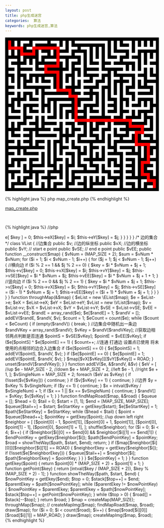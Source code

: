 ```yaml
---
layout: post 
title: php生成迷宫
categories:  算法
keywords: php生成迷宫,算法
---
```


![php生成迷宫](/img/算法/php/temp/mapRoad.png)

{% highlight java  %}
php map_create.php
{% endhighlight %}

[map_create.php](/img/算法/php/map_create.php)

&nbsp;
&nbsp;

{% highlight java  %}
//php
<?php

define('WALL', 1);
define('ROAD', 0);
define('NOTHING', 2);
define('MAP_ROAD', 9);
define('MAP_SIZE', 49);
define('MAP_IMG_POINT_SIZE', 10);
define('FILE_DIR', __DIR__ . '/temp/');

$map = [];

function draw($map) {
    $file = FILE_DIR . 'map';

    $fp = fopen($file, 'w+');
    foreach ($map as $value) {
        foreach ($value as $v) {
            if ($v == 0) {
                fwrite($fp, '  ');
            } else {
                fwrite($fp, $v . ' ');
            }
        }
        fwrite($fp, "\n");
    }
    fclose($fp);
    echo shell_exec('cat ' . $file);
}

function createMap($size) {
    $xSingle = 0;
    for ($i = 0; $i <= $size + 1; $i++) {
        $ySingle = 0;
        for ($j = 0; $j <= $size + 1; $j++) {
            if ($i == 0 || $j == 0 || $i == ($size + 1) || $j == ($size + 1)) {
                $map[$i][$j] = WALL;
            } else {
                $ySingle++;
                if ($ySingle % 2 == 1 && $xSingle % 2 == 1) {
                    $map[$i][$j] = ROAD;
                } else {
                    if ($xSingle % 2 == 0 && $ySingle % 2 == 0) {
                        $map[$i][$j] = NOTHING;
                    } else {
                        $map[$i][$j] = WALL;
                    }
                }
            }
        }
        $xSingle++;
    }
    return $map;
}

function createMapImg($map, $road = []) {
    $width = (MAP_SIZE + 2) * MAP_IMG_POINT_SIZE;
    $height = $width;
    $img = imagecreate($width, $height);
    imagecolorallocate($img, 255, 255, 255);
    $black = imagecolorresolve($img, 0, 0, 0);
    $red = imagecolorresolve($img, 255, 0, 0);

    $roadW = [];
    foreach ($road as $value) {
        $roadW[getEkey($value)] = 1;
    }

    for ($i = 0; $i < MAP_SIZE + 2; $i++) {
        for ($j = 0; $j < MAP_SIZE + 2; $j++) {
            if ($map[$i][$j] == WALL || $map[$i][$j] == NOTHING) {
                imagefilledrectangle(
                    $img,
                    $i * MAP_IMG_POINT_SIZE,
                    $j * MAP_IMG_POINT_SIZE,
                    ($i + 1) * MAP_IMG_POINT_SIZE,
                    ($j + 1) * MAP_IMG_POINT_SIZE,
                    $black
                );
            } elseif ($map[$i][$j] == MAP_ROAD) {
                imagefilledrectangle(
                    $img,
                    $i * MAP_IMG_POINT_SIZE,
                    $j * MAP_IMG_POINT_SIZE,
                    ($i + 1) * MAP_IMG_POINT_SIZE,
                    ($j + 1) * MAP_IMG_POINT_SIZE,
                    $red
                );
            }
        }
    }
    if (!empty($road)) {
        imagepng($img, FILE_DIR . 'mapRoad.png');
    } else {
        imagepng($img, FILE_DIR . 'map.png');
    }
    imagedestroy($img);
}

/*
边的集合
 */
class EList {
    //所有点的list集合,
    public $e;
    public $eX;
    public $eY;

    public function __construct($map) {
        $vNum = (MAP_SIZE + 2);
        $sum = $vNum * $vNum;
        for ($i = 1; $i < $vNum - 1; $i++) {
            for ($j = 1; $j < $vNum - 1; $j++) {
                if ($i % 2 == 1 && $j % 2 == 1) {
                    $key = $i * $vNum + $j + 1;
                    $this->e[
                        $key
                    ] = 0;
                    $this->eX[$key] = $i;
                    $this->eY[$key] = $j;
                }
            }
        }
    }
}
/*
边的集合
 */
class VList {
         //边集合
    public $v;
    //边的纵坐标
    public $vX;
    //边的横坐标
    public $vY;
    // start e point
    public $vSE;
    // end e point
    public $vEE;

    public function __construct($map) {
        $vNum = (MAP_SIZE + 2);
        $sum = $vNum * $vNum;
        for ($i = 1; $i < $vNum - 1; $i++) {
            for ($j = 1; $j < $vNum - 1; $j++) {
                //横向边
                if ($i % 2 == 1 && $j % 2 == 0) {
                    $key = $i * $vNum + $j + 1;
                    $this->v[$key] = 0;
                    $this->vX[$key] = $i;
                    $this->vY[$key] = $j;
                    $this->vSE[$key] = $i * $vNum + $j;
                    $this->vEE[$key] = $i * $vNum + $j + 1 + 1;
                }
                //竖向边
                if ($i % 2 == 0 && $j % 2 == 1) {
                    $key = $i * $vNum + $j + 1;
                    $this->v[$key] = 0;
                    $this->vX[$key] = $i;
                    $this->vY[$key] = $j;
                    $this->vSE[$key] = ($i - 1) * $vNum + $j + 1;
                    $this->vEE[$key] = ($i + 1) * $vNum + $j + 1;
                }
            }
        }
    }
}

function throughMap(&$map) {
    $eList = new \EList($map);
    $e = $eList->e;
    $eX = $eList->eX;
    $eY = $eList->eY;
    $vList = new \VList($map);
    $v = $vList->v;
    $vX = $vList->vX;
    $vY = $vList->vY;
    $vSE = $vList->vSE;
    $vEE = $vList->vEE;

    $randE = array_rand($e);
    $e[$randE] = 1;
    $randV = [];
    addEV($randE, $randV, $v);

    $count = 1;
    $eCount = count($e);

    while ($count < $eCount) {
        if (empty($randV)) {
            break;
        }

        //边集合中随机出一条边
        $randVKey = array_rand($randV);
        $vKey = $randV[$randVKey];

        //获取边相邻两点判断是否连通
        $pointS = $vSE[$vKey];
        $pointE = $vEE[$vKey];
        if ($e[$pointS] ^ $e[$pointE] == 1) {
            $count++;
            //连通 打通边 设置点已使用 将未使用的点相邻的边合入边集合
            if ($e[$pointS] == 0) {
                $e[$pointS] = 1;
                addEV($pointS, $randV, $v);
            }
            if ($e[$pointE] == 0) {
                $e[$pointE] = 1;
                addEV($pointE, $randV, $v);
            }
            $map[$vX[$vKey]][$vY[$vKey]] = ROAD;
        }
        unset($randV[$randVKey]);
    }
}

function addEV($e, &$randV, &$v) {
    $eV = [
        //up
        $e - MAP_SIZE - 2,
        //down
        $e + MAP_SIZE + 2,
        //left
        $e - 1,
        //right
        $e + 1,
    ];

    $vSingleNum = MAP_SIZE + 2;
    foreach ($eV as $vKey) {
        if (!isset($v[$vKey])) {
            continue;
        }
        if ($v[$vKey] == 1) {
            continue;
        }
        //边界
        $y = $vKey % $vSingleNum;
        if ($y <= 1) {
            continue;
        }
        $x = intval($vKey / $vSingleNum) + 1;
        if ($x == 1 || $x == $vSingleNum) {
            continue;
        }
        $randV[] = $vKey;
        $v[$vKey] = 1;
    }
}

function findMapRoad($map, &$road) {
    $queue = [];
    $head = 0;
    $tail = 0;
    $start = [1, 1];
    $end = [MAP_SIZE, MAP_SIZE];
    $queue[$tail++] = $start;
    $eStartKey = getEkey($start);
    $e[$eStartKey] = 1;
    $path[$eStartKey] = $eStartKey;

    while ($head < $tail) {
        $point = $queue[$head++];
        $pointKey = getEkey($point);
        //up down left right
        $neighbor = [
            [$point[0] - 1, $point[1]],
            [$point[0] + 1, $point[1]],
            [$point[0], $point[1] - 1],
            [$point[0], $point[1] + 1],
        ];
        shuffle($neighbor);
        for ($i = 0; $i < 4; $i++) {
            if ($neighbor[$i][0] == $end[0] && $neighbor[$i][1] == $end[1]) {
                $endPointKey = getEkey($neighbor[$i]);
                $path[$endPointKey] = $pointKey;
                $road = showTheWay($path, $start, $end);
                return;
            }
            if ($map[$neighbor[$i][0]][$neighbor[$i][1]] == ROAD) {
                $neighborEkey = getEkey($neighbor[$i]);
                if (!isset($e[$neighborEkey])) {
                    $queue[$tail++] = $neighbor[$i];
                    $path[$neighborEkey] = $pointKey;
                }
            }
        }
        $e[$pointKey] = 1;
    }
}

function getEkey($point) {
    return $point[0] * (MAP_SIZE + 2) + $point[1] + 1;
}

function getPoint($key) {
    return [intval($key / (MAP_SIZE + 2)), $key % (MAP_SIZE + 2) - 1];
}

function showTheWay($path, $start, $end) {
    $nowPointKey = getEkey($end);
    $top = 0;
    $stack[$top++] = $end;

    $parentEkey = $path[$nowPointKey];

    while ($parentEkey != $nowPointKey) {
        $nowPointKey = $parentEkey;
        $parentEkey = $path[$nowPointKey];
        $stack[$top++] = getPoint($nowPointKey);
    }
    while ($top > 0) {
        $road[] = $stack[--$top];
    }
    return $road;
}

$map = createMap(MAP_SIZE);
throughMap($map);
// createMapImg($map);

findMapRoad($map, $road);

draw($map);
for ($i = 0; $i < count($road); $i++) {
    $map[$road[$i][0]][$road[$i][1]] = MAP_ROAD;
}

draw($map);

createMapImg($map, $road);

{% endhighlight %}